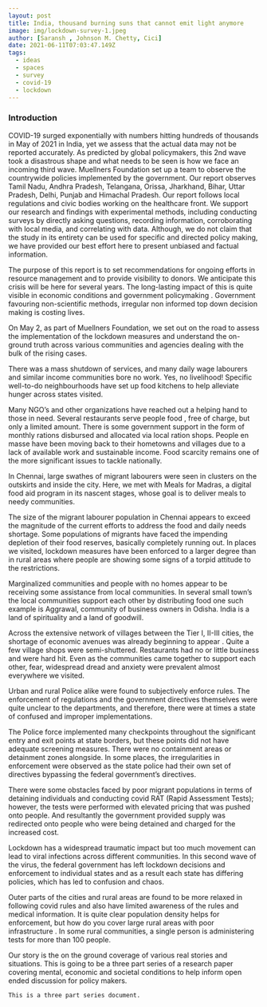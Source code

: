 ```yaml
---
layout: post
title: India, thousand burning suns that cannot emit light anymore
image: img/lockdown-survey-1.jpeg
author: [Saransh , Johnson M. Chetty, Cici]
date: 2021-06-11T07:03:47.149Z
tags:
  - ideas
  - spaces
  - survey
  - covid-19
  - lockdown
---
```


### Introduction

COVID-19 surged exponentially with numbers hitting hundreds of thousands in May of 2021 in India, yet we assess that the actual data may not be reported accurately. As predicted by global policymakers, this 2nd wave took a disastrous shape and what needs to be seen is how we face an incoming third wave.
Muellners Foundation set up a team to observe the countrywide policies implemented by the government. Our report observes Tamil Nadu, Andhra Pradesh, Telangana, Orissa, Jharkhand, Bihar, Uttar Pradesh, Delhi, Punjab and Himachal Pradesh. Our report follows local regulations and civic bodies working on the healthcare front. We support our research and findings with experimental methods, including conducting surveys by directly asking questions, recording information, corroborating with local media, and correlating with data. Although, we do not claim that the study in its entirety can be used for specific and directed policy making, we have provided our best effort here to present unbiased and factual information.

The purpose of this report is to set recommendations for ongoing efforts in resource management and to provide visibility to donors. We anticipate this crisis will be here for several years. The long-lasting impact of this is quite visible in economic conditions and government policymaking . Government favouring  non-scientific methods, irregular non informed top down decision making is costing lives.

On May 2, as part of Muellners Foundation, we set out on the road to assess the implementation of the lockdown measures and understand the on-ground truth across various communities and agencies dealing with the bulk of the rising cases.

There was a mass shutdown of services, and many daily wage labourers and similar income communities bore no work. Yes, no livelihood! Specific well-to-do neighbourhoods have set up food kitchens to help alleviate hunger across states visited.

Many NGO’s and other organizations have reached out a helping hand to those in need. Several restaurants serve people food , free of charge,  but only a limited amount. There is some government support in the form of monthly rations disbursed and allocated via local ration shops.
People en masse have been moving back to their hometowns and villages due to a lack of available work and sustainable income. Food scarcity remains one of the more significant issues to tackle nationally.

In Chennai, large swathes of migrant labourers were seen in clusters on the outskirts and inside the city. Here, we met with  Meals for Madras, a digital food aid program in its nascent stages, whose goal is to deliver meals to needy communities.

The size of the migrant labourer population in Chennai appears to exceed the magnitude of the current efforts to address the food and daily needs shortage. Some populations of migrants have faced the impending depletion of their food reserves, basically completely running out.
In places we visited, lockdown measures  have been enforced to a larger degree than in rural areas where people are showing some signs of a torpid attitude to the restrictions.

Marginalized communities and people with no homes appear to be receiving some assistance from local communities. In several small town’s the local communities support each other by distributing food one such example is Aggrawal, community of business owners in Odisha. India is a land of spirituality and a land of goodwill.

Across the extensive network of villages between the Tier I, II-III cities, the shortage of economic avenues was already beginning to appear . Quite a few village shops were semi-shuttered. Restaurants had no or little business and were hard hit. Even as the communities came together to support each other, fear, widespread dread and anxiety were prevalent almost everywhere we visited.

Urban and rural Police alike were found to subjectively enforce rules. The enforcement of regulations and the government directives themselves were quite unclear to the departments, and therefore, there were at times  a state of confused and improper implementations.

The Police force implemented many checkpoints throughout the significant entry and exit points at state borders, but these points did not have adequate screening measures. There were no containment areas or detainment zones alongside. In some places, the irregularities in enforcement were observed as the state police had their own set of directives bypassing  the federal government’s directives.

There were some obstacles faced by poor migrant populations in terms of detaining individuals and conducting covid RAT (Rapid Assessment Tests); however, the tests were performed with elevated pricing that was pushed onto people.  And resultantly the government provided  supply was redirected onto people who were being detained and charged for the increased cost.

Lockdown has a widespread traumatic impact but too much movement can lead to viral infections across different communities.  In this second wave of the virus, the federal government has left lockdown decisions and enforcement to individual states and as a result each state has differing policies, which has led   to confusion and chaos.

Outer parts of the cities and rural areas are found to be more relaxed in following covid rules and also have limited awareness of the rules and medical information. It is quite clear population density helps for enforcement, but how do you cover large rural areas with poor infrastructure . In some rural communities, a single person is administering tests for more than 100 people.

Our story is the on the ground coverage of various real stories and situations. This is going to be a three part series of a research paper covering mental, economic and  societal conditions to help inform open ended discussion for policy makers.


``` 
This is a three part series document. 

```

